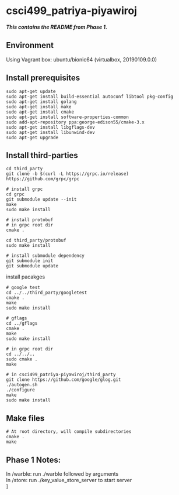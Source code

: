 # csci499_patriya-piyawiroj

***This contains the README from Phase 1.***

## Environment
Using Vagrant box: ubuntu/bionic64 (virtualbox, 20190109.0.0)

## Install prerequisites
```
sudo apt-get update
sudo apt-get install build-essential autoconf libtool pkg-config
sudo apt-get install golang
sudo apt-get install make
sudo apt-get install cmake
sudo apt-get install software-properties-common
sudo add-apt-repository ppa:george-edison55/cmake-3.x
sudo apt-get install libgflags-dev
sudo apt-get install libunwind-dev
sudo apt-get upgrade
```

## Install third-parties
```
cd third_party
git clone -b $(curl -L https://grpc.io/release) https://github.com/grpc/grpc

# install grpc
cd grpc
git submodule update --init
make
sudo make install

# install protobuf
# in grpc root dir
cmake .

cd third_party/protobuf
sudo make install

# install submodule dependency
git submodule init
git submodule update
```

install pacakges
```
# google test
cd ../../third_party/googletest
cmake .
make
sudo make install

# gflags
cd ../gflags
cmake .
make
sudo make install

# in grpc root dir
cd ../../..
sudo cmake .
make
```

```
# in csci499_patriya-piyawiroj/third_party
git clone https://github.com/google/glog.git
./autogen.sh
./configure
make
sudo make install
```

## Make files

```
# At root directory, will compile subdirectories
cmake .
make
```

## Phase 1 Notes:
In /warble: run ./warble followed by arguments<br />
In /store: run ./key_value_store_server to start server <br />
]
